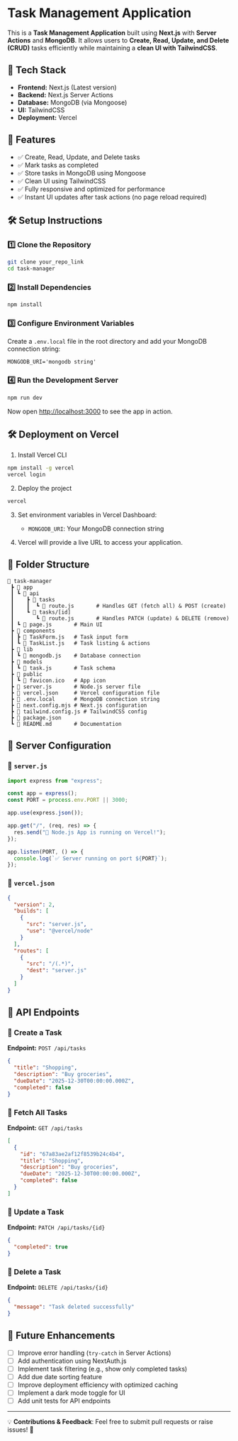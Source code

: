 # Task Management Application

This is a **Task Management Application** built using **Next.js** with **Server Actions** and **MongoDB**. It allows users to **Create, Read, Update, and Delete (CRUD)** tasks efficiently while maintaining a **clean UI with TailwindCSS**.

## 🚀 Tech Stack
- **Frontend:** Next.js (Latest version)
- **Backend:** Next.js Server Actions
- **Database:** MongoDB (via Mongoose)
- **UI:** TailwindCSS
- **Deployment:** Vercel

## 📌 Features
- ✅ Create, Read, Update, and Delete tasks
- ✅ Mark tasks as completed
- ✅ Store tasks in MongoDB using Mongoose
- ✅ Clean UI using TailwindCSS
- ✅ Fully responsive and optimized for performance
- ✅ Instant UI updates after task actions (no page reload required)

## 🛠️ Setup Instructions

### 1️⃣ Clone the Repository
```sh
git clone your_repo_link
cd task-manager
```

### 2️⃣ Install Dependencies
```sh
npm install
```

### 3️⃣ Configure Environment Variables
Create a `.env.local` file in the root directory and add your MongoDB connection string:
```
MONGODB_URI='mongodb string'
```

### 4️⃣ Run the Development Server
```sh
npm run dev
```
Now open [http://localhost:3000](http://localhost:3000) to see the app in action.

## 🛠️ Deployment on Vercel
1. Install Vercel CLI
```sh
npm install -g vercel
vercel login
```
2. Deploy the project
```sh
vercel
```
3. Set environment variables in Vercel Dashboard:
   - `MONGODB_URI`: Your MongoDB connection string

4. Vercel will provide a live URL to access your application.

## 📜 Folder Structure
```
📂 task-manager
 ┣ 📂 app
 ┃ ┗ 📂 api
 ┃    ┣ 📂 tasks
 ┃    ┃  ┗ 📜 route.js       # Handles GET (fetch all) & POST (create)
 ┃    ┗ 📂 tasks/[id]
 ┃       ┗ 📜 route.js       # Handles PATCH (update) & DELETE (remove)
 ┃ ┗ 📜 page.js       # Main UI
 ┣ 📂 components
 ┃ ┣ 📜 TaskForm.js   # Task input form
 ┃ ┗ 📜 TaskList.js   # Task listing & actions
 ┣ 📂 lib
 ┃ ┗ 📜 mongodb.js    # Database connection
 ┣ 📂 models
 ┃ ┗ 📜 task.js       # Task schema
 ┣ 📂 public
 ┃ ┗ 📜 favicon.ico   # App icon
 ┣ 📂 server.js       # Node.js server file
 ┣ 📂 vercel.json     # Vercel configuration file
 ┣ 📜 .env.local      # MongoDB connection string
 ┣ 📜 next.config.mjs # Next.js configuration
 ┣ 📜 tailwind.config.js # TailwindCSS config
 ┣ 📜 package.json
 ┗ 📜 README.md       # Documentation
```

## 🔧 Server Configuration

### 📌 `server.js`
```javascript
import express from "express";

const app = express();
const PORT = process.env.PORT || 3000;

app.use(express.json());

app.get("/", (req, res) => {
  res.send("🚀 Node.js App is running on Vercel!");
});

app.listen(PORT, () => {
  console.log(`✅ Server running on port ${PORT}`);
});
```

### 📌 `vercel.json`
```json
{
  "version": 2,
  "builds": [
    {
      "src": "server.js",
      "use": "@vercel/node"
    }
  ],
  "routes": [
    {
      "src": "/(.*)",
      "dest": "server.js"
    }
  ]
}
```

## 🔧 API Endpoints

### 📌 Create a Task
**Endpoint:** `POST /api/tasks`
```json
{
  "title": "Shopping",
  "description": "Buy groceries",
  "dueDate": "2025-12-30T00:00:00.000Z",
  "completed": false
}
```

### 📌 Fetch All Tasks
**Endpoint:** `GET /api/tasks`
```json
[
  {
    "id": "67a83ae2af12f8539b24c4b4",
    "title": "Shopping",
    "description": "Buy groceries",
    "dueDate": "2025-12-30T00:00:00.000Z",
    "completed": false
  }
]
```

### 📌 Update a Task
**Endpoint:** `PATCH /api/tasks/{id}`
```json
{
  "completed": true
}
```

### 📌 Delete a Task
**Endpoint:** `DELETE /api/tasks/{id}`
```json
{
  "message": "Task deleted successfully"
}
```

## 🚀 Future Enhancements
- [ ] Improve error handling (`try-catch` in Server Actions)
- [ ] Add authentication using NextAuth.js
- [ ] Implement task filtering (e.g., show only completed tasks)
- [ ] Add due date sorting feature
- [ ] Improve deployment efficiency with optimized caching
- [ ] Implement a dark mode toggle for UI
- [ ] Add unit tests for API endpoints

---

💡 **Contributions & Feedback**: Feel free to submit pull requests or raise issues! 🎉

